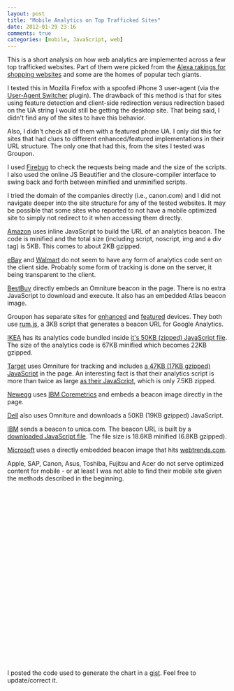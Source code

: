 ```yaml
---
layout: post
title: "Mobile Analytics on Top Trafficked Sites"
date: 2012-01-29 23:16
comments: true
categories: [mobile, JavaScript, web] 
---
```


This is a short analysis on how web analytics are implemented across a few top trafficked websites. Part of them were picked from the [Alexa rakings for shopping websites](http://www.alexa.com/topsites/category/Top/Shopping) and some are the homes of popular tech giants.

I tested this in Mozilla Firefox with a spoofed iPhone 3 user-agent (via the [User-Agent Switcher](https://addons.mozilla.org/en-US/firefox/addon/user-agent-switcher/) plugin). The drawback of this method is that for sites using feature detection and client-side redirection versus redirection based on the UA string I would still be getting the desktop site. That being said, I didn't find any of the sites to have this behavior.

Also, I didn't check all of them with a featured phone UA. I only did this for sites that had clues to different enhanced/featured implementations in their URL structure. The only one that had this, from the sites I tested was Groupon.

I used [Firebug](http://getfirebug.com) to check the requests being made and the size of the scripts. I also used the online JS Beautifier and the closure-compiler interface to swing back and forth between minified and unminified scripts. 

I tried the domain of the companies directly (i.e., canon.com) and I did not navigate deeper into the site structure for any of the tested websites. It may be possible that some sites who reported to not have a mobile optimized site to simply not redirect to it when accessing them directly.

<!-- more -->

[Amazon](http://www.amazon.com/gp/aw/h.html/190-2635517-0125555 "Amazon Mobile") uses inline JavaScript to build the URL of an analytics beacon. The code is minified and the total size (including script, noscript, img and a div tag) is 5KB. This comes to about 2KB gzipped.

[eBay](http://hp.mobileweb.ebay.com/home "eBay Mobile") and [Walmart](http://mobile.walmart.com/ "Walmart Mobile") do not seem to have any form of analytics code sent on the client side. Probably some form of tracking is done on the server, it being transparent to the client.

[BestBuy](http://m.bestbuy.com/m/e/ "BestBuy Mobile") directly embeds an Omniture beacon in the page. There is no extra JavaScript to download and execute. It also has an embedded Atlas beacon image.

Groupon has separate sites for [enhanced](http://touch.groupon.com/ "Groupon for smart phones") and [featured](http://m.groupon.com "Groupon for dumb phones") devices. They both use [rum.js](https://d1ros97qkrwjf5.cloudfront.net/30/eum/rum.js), a 3KB script that generates a beacon URL for Google Analytics.

[IKEA](http://m.ikea.com/ "IKEA Mobile") has its analytics code bundled inside [it's 50KB (zipped) JavaScript file](http://m.ikea.com/irmw-resources/js/ikea.mobile.min.js "IKEA mobile script"). The size of the analytics code is 67KB minified which becomes 22KB gzipped.

[Target](http://sites.target.com/site/en/spot/mobile.jsp "Target Mobile") uses Omniture for tracking and includes [a 47KB (17KB gzipped) JavaScript](http://sites.target.com/js/mobile_omniture.js) in the page. An interesting fact is that their analytics script is more than twice as large [as their JavaScript](http://sites.target.com/js/mobile_main.js "Target Mobile Javascript"), which is only 7.5KB zipped. 

[Newegg](http://www.newegg.com/ "newegg mobile") uses [IBM Coremetrics](http://coremetrics.com/) and embeds a beacon image directly in the page.

[Dell](http://m.dell.com/mt/www.dell.com "Dell Mobile") also uses Omniture and downloads a 50KB (19KB gzipped) JavaScript.

[IBM](http://m.ibm.com/us/en/ "IBM Mobile") sends a beacon to unica.com. The beacon URL is built by a [downloaded JavaScript file](http://www.ibm.com/common/stats/stats.js "IBM Metrics Script"). The file size is 18.6KB minified (6.8KB gzipped).

[Microsoft](http://m.microsoft.com "Microsoft Mobile") uses a directly embedded beacon image that hits [webtrends.com](http://webtrends.com/ "webtrends").

Apple, SAP, Canon, Asus, Toshiba, Fujitsu and Acer do not serve optimized content for mobile - or at least I was not able to find their mobile site given the methods described in the beginning.

<script type="text/javascript" src="http://www.google.com/jsapi"></script>
<script type="text/javascript">
  google.load('visualization', '1', {packages: ['corechart']});
</script>

<script type="text/javascript">
  function drawVisualization() {
    // Create and populate the data table.
    var data = new google.visualization.DataTable();
    var raw_data = [
      ['IKEA', 67, 22],
      ['HP', 53, 20],
      ['Dell', 50, 19],
      ['Target', 47, 17],
      ['IBM', 18.6, 6.8],
      ['Groupon', 9, 3],
      ['Amazon', 5, 2],
      ['eBay', 0, 0],
      ['Walmart', 0, 0],
      ['Newegg', 0, 0],
      ['Microsoft', 0, 0]
    ];
    
    var types = ['Uncompressed', 'Compressed'];
                    
    data.addColumn('string', 'Year');
    for (var i = 0; i  < raw_data.length; ++i) {
      data.addColumn('number', raw_data[i][0]);    
    }
    
    data.addRows(types.length);
  
    for (var j = 0; j < types.length; ++j) {    
      data.setValue(j, 0, types[j].toString());    
    }
    for (var i = 0; i  < raw_data.length; ++i) {
      for (var j = 1; j  < raw_data[i].length; ++j) {
        data.setValue(j-1, i+1, raw_data[i][j]);    
      }
    }
    
    // Create and draw the visualization.
    new google.visualization.ColumnChart(document.getElementById('visualization')).
        draw(data,
             {
               title:"Size of Mobile Metrics Code", 
               width: 800, height: 400,
               vAxis: {
                 format: '#.##KB',
                 baseline: -2,
                 minValue: 0,
                 viewWindow: { min: -2 }
               }
             }
        );
  }
  

  google.setOnLoadCallback(drawVisualization);
</script>

<div id="visualization" style="width: 800px; height: 400px;"></div>

I posted the code used to generate the chart in a [gist](https://gist.github.com/1704731). Feel free to update/correct it.
